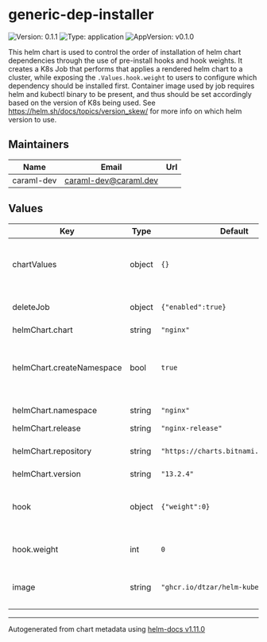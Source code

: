 # generic-dep-installer

![Version: 0.1.1](https://img.shields.io/badge/Version-0.1.1-informational?style=flat-square) ![Type: application](https://img.shields.io/badge/Type-application-informational?style=flat-square) ![AppVersion: v0.1.0](https://img.shields.io/badge/AppVersion-v0.1.0-informational?style=flat-square)

This helm chart is used to control the order of installation of helm chart dependencies through the use of pre-install hooks and hook weights.
It creates a K8s Job that performs that applies a rendered helm chart to a cluster, while exposing the `.Values.hook.weight` to users to configure which dependency should be installed first.
Container image used by job requires helm and kubectl binary to be present, and thus should be set accordingly based on the version of K8s being used.
See https://helm.sh/docs/topics/version_skew/ for more info on which helm version to use.

## Maintainers

| Name | Email | Url |
| ---- | ------ | --- |
| caraml-dev | <caraml-dev@caraml.dev> |  |

## Values

| Key | Type | Default | Description |
|-----|------|---------|-------------|
| chartValues | object | `{}` | Place all chart values (values.yaml) under this field |
| deleteJob | object | `{"enabled":true}` | Create delete job when helm uninstall is run |
| helmChart.chart | string | `"nginx"` | Chart name |
| helmChart.createNamespace | bool | `true` | Set to true to create namespace before installing helm chart |
| helmChart.namespace | string | `"nginx"` | release namespace |
| helmChart.release | string | `"nginx-release"` | release name |
| helmChart.repository | string | `"https://charts.bitnami.com/bitnami"` | repository of helm chart to install |
| helmChart.version | string | `"13.2.4"` | Chart version |
| hook | object | `{"weight":0}` | Set helm hook parameters, currently only supports weight |
| hook.weight | int | `0` | Hook weight MUST be > -10 |
| image | string | `"ghcr.io/dtzar/helm-kubectl:3.9.4"` | Image used to for installer/delete job |

----------------------------------------------
Autogenerated from chart metadata using [helm-docs v1.11.0](https://github.com/norwoodj/helm-docs/releases/v1.11.0)
